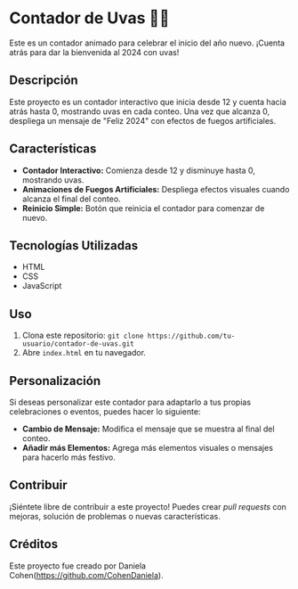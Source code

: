 
# Contador de Uvas 🍇🎉

Este es un contador animado para celebrar el inicio del año nuevo. ¡Cuenta atrás para dar la bienvenida al 2024 con uvas!

## Descripción

Este proyecto es un contador interactivo que inicia desde 12 y cuenta hacia atrás hasta 0, mostrando uvas en cada conteo. Una vez que alcanza 0, despliega un mensaje de "Feliz 2024" con efectos de fuegos artificiales.

## Características

- **Contador Interactivo:** Comienza desde 12 y disminuye hasta 0, mostrando uvas.
- **Animaciones de Fuegos Artificiales:** Despliega efectos visuales cuando alcanza el final del conteo.
- **Reinicio Simple:** Botón que reinicia el contador para comenzar de nuevo.

## Tecnologías Utilizadas

- HTML
- CSS
- JavaScript

## Uso

1. Clona este repositorio: `git clone https://github.com/tu-usuario/contador-de-uvas.git`
2. Abre `index.html` en tu navegador.

## Personalización

Si deseas personalizar este contador para adaptarlo a tus propias celebraciones o eventos, puedes hacer lo siguiente:

- **Cambio de Mensaje:** Modifica el mensaje que se muestra al final del conteo.
- **Añadir más Elementos:** Agrega más elementos visuales o mensajes para hacerlo más festivo.

## Contribuir

¡Siéntete libre de contribuir a este proyecto! Puedes crear _pull requests_ con mejoras, solución de problemas o nuevas características.

## Créditos

Este proyecto fue creado por Daniela Cohen(https://github.com/CohenDaniela).